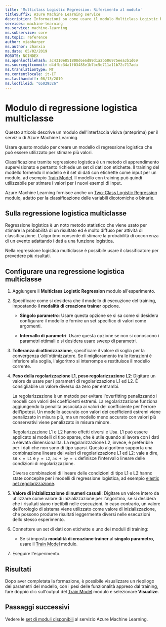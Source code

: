 ```yaml
---
title: 'Multiclass Logistic Regression: Riferimento al modulo'
titleSuffix: Azure Machine Learning service
description: Informazioni su come usare il modulo Multiclass Logistic Regression nel servizio Azure Machine Learning per creare un modello di regressione logistica che può essere utilizzato per stimare più valori.
services: machine-learning
ms.service: machine-learning
ms.subservice: core
ms.topic: reference
author: xiaoharper
ms.author: zhanxia
ms.date: 05/02/2019
ROBOTS: NOINDEX
ms.openlocfilehash: ac4310e851808d6e6d89d1a2b506975eea3b1d69
ms.sourcegitcommit: d4dfbc34a1f03488e1b7bc5e711a11b72c717ada
ms.translationtype: MT
ms.contentlocale: it-IT
ms.lasthandoff: 06/13/2019
ms.locfileid: "65029326"
---
```

# <a name="multiclass-logistic-regression-module"></a>Modulo di regressione logistica multiclasse

Questo articolo descrive un modulo dell'interfaccia visiva (anteprima) per il servizio di Azure Machine Learning.

Usare questo modulo per creare un modello di regressione logistica che può essere utilizzato per stimare più valori.

Classificazione tramite regressione logistica è un metodo di apprendimento supervisionato e pertanto richiede un set di dati con etichette. Il training del modello fornendo il modello e il set di dati con etichette come input per un modulo, ad esempio [Train Model](./train-model.md). Il modello con training può quindi utilizzabile per stimare i valori per i nuovi esempi di input.

Azure Machine Learning fornisce anche un [Two-Class Logistic Regression](./two-class-logistic-regression.md) modulo, adatto per la classificazione delle variabili dicotomiche o binarie.

## <a name="about-multiclass-logistic-regression"></a>Sulla regressione logistica multiclasse

Regressione logistica è un noto metodo statistico che viene usato per stimare la probabilità di un risultato ed è molto diffuso per attività di classificazione. L'algoritmo consente di stimare la probabilità di occorrenza di un evento adattando i dati a una funzione logistica. 

Nella regressione logistica multiclasse è possibile usare il classificatore per prevedere più risultati.

## <a name="configure-a-multiclass-logistic-regression"></a>Configurare una regressione logistica multiclasse

1. Aggiungere il **Multiclass Logistic Regression** modulo all'esperimento.

2. Specificare come si desidera che il modello di esecuzione del training, impostando il **modalità di creazione trainer** opzione.

    + **Singolo parametro**: Usare questa opzione se si sa come si desidera configurare il modello e fornire un set specifico di valori come argomenti.

    + **Intervallo di parametri**: Usare questa opzione se non si conoscono i parametri ottimali e si desidera usare sweep di parametri.

3. **Tolleranza di ottimizzazione**, specificare il valore di soglia per la convergenza dell'ottimizzatore. Se il miglioramento tra le iterazioni è inferiore alla soglia, l'algoritmo si interrompe e restituisce il modello corrente.

4. **Peso della regolarizzazione L1**, **peso regolarizzazione L2**: Digitare un valore da usare per i parametri di regolarizzazione L1 ed L2. È consigliabile un valore diverso da zero per entrambi.

    La regolarizzazione è un metodo per evitare l'overfitting penalizzando i modelli con valori dei coefficienti estremi. La regolarizzazione funziona aggiungendo la penalità associata ai valori del coefficiente per l'errore dell'ipotesi. Un modello accurato con valori dei coefficienti estremi viene penalizzato in misura più, ma un modello meno accurato con valori più conservativi viene penalizzato in misura minore.

     Regolarizzazione L1 e L2 hanno effetti diversi e Usa. L1 può essere applicato ai modelli di tipo sparse, che è utile quando si lavora con i dati a elevata dimensionalità. La regolarizzazione L2, invece, è preferibile per i dati che non sono di tipo sparsi.  Questo algoritmo supporta una combinazione lineare dei valori di regolarizzazione L1 ed L2: vale a dire, se `x = L1` e `y = L2`, `ax + by = c` definisce l'intervallo lineare delle condizioni di regolarizzazione.

     Diverse combinazioni di lineare delle condizioni di tipo L1 e L2 hanno state concepite per i modelli di regressione logistica, ad esempio [elastic net regolarizzazione](https://wikipedia.org/wiki/Elastic_net_regularization).

6. **Valore di inizializzazione di numeri casuali**: Digitare un valore intero da utilizzare come valore di inizializzazione per l'algoritmo, se si desidera che i risultati siano ripetibili nelle esecuzioni. In caso contrario, un valore dell'orologio di sistema viene utilizzato come valore di inizializzazione, che possono produrre risultati leggermente diversi nelle esecuzioni dello stesso esperimento.

8. Connettere un set di dati con etichette e uno dei moduli di training:

    + Se si imposta **modalità di creazione trainer** al **singolo parametro**, usare il [Train Model](./train-model.md) modulo.

9. Eseguire l'esperimento.

## <a name="results"></a>Risultati

Dopo aver completata la formazione, è possibile visualizzare un riepilogo dei parametri del modello, con i pesi delle funzionalità appreso dal training, fare doppio clic sull'output del [Train Model](./train-model.md) modulo e selezionare **Visualize**.


## <a name="next-steps"></a>Passaggi successivi

Vedere le [set di moduli disponibili](module-reference.md) al servizio Azure Machine Learning. 